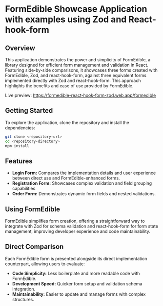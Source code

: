 

# FormEdible Showcase Application with examples using Zod and React-hook-form

## Overview

This application demonstrates the power and simplicity of FormEdible, a library designed for efficient form management and validation in React. Featuring side-by-side comparisons, it showcases three forms created with FormEdible, Zod, and react-hook-form, against three equivalent forms implemented directly with Zod and react-hook-form. This approach highlights the benefits and ease of use provided by FormEdible.

Live preview: https://formedible-react-hook-form-zod.web.app/formedible
## Getting Started

To explore the application, clone the repository and install the dependencies:

```bash
git clone <repository-url>
cd <repository-directory>
npm install
```

## Features

- **Login Form:** Compares the implementation details and user experience between direct use and FormEdible-enhanced forms.
- **Registration Form:** Showcases complex validation and field grouping capabilities.
- **Order Form:** Demonstrates dynamic form fields and nested validations.

## Using FormEdible

FormEdible simplifies form creation, offering a straightforward way to integrate with Zod for schema validation and react-hook-form for form state management, improving developer experience and code maintainability.

## Direct Comparison

Each FormEdible form is presented alongside its direct implementation counterpart, allowing users to evaluate:

- **Code Simplicity:** Less boilerplate and more readable code with FormEdible.
- **Development Speed:** Quicker form setup and validation schema integration.
- **Maintainability:** Easier to update and manage forms with complex structures.

